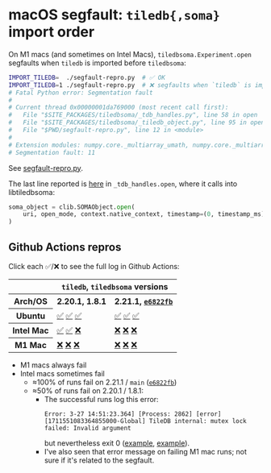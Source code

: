 # macOS segfault: `tiledb{,soma}` import order

On M1 macs (and sometimes on Intel Macs), `tiledbsoma.Experiment.open` segfaults when `tiledb` is imported before `tiledbsoma`:
```bash
IMPORT_TILEDB=  ./segfault-repro.py  # ✅ OK
IMPORT_TILEDB=1 ./segfault-repro.py  # ❌ segfaults when `tiledb` is imported before `tiledbsoma`
# Fatal Python error: Segmentation fault
#
# Current thread 0x00000001da769000 (most recent call first):
#   File "$SITE_PACKAGES/tiledbsoma/_tdb_handles.py", line 58 in open
#   File "$SITE_PACKAGES/tiledbsoma/_tiledb_object.py", line 95 in open
#   File "$PWD/segfault-repro.py", line 12 in <module>
#
# Extension modules: numpy.core._multiarray_umath, numpy.core._multiarray_tests, numpy.linalg._umath_linalg, numpy.fft._pocketfft_internal, numpy.random._common, numpy.random.bit_generator, numpy.random._bounded_integers, numpy.random._mt19937, numpy.random.mtrand, numpy.random._philox, numpy.random._pcg64, numpy.random._sfc64, numpy.random._generator, tiledb.libtiledb, pyarrow.lib, pyarrow._hdfsio, h5py._errors, h5py.defs, h5py._objects, h5py.h5, h5py.utils, h5py.h5t, h5py.h5s, h5py.h5ac, h5py.h5p, h5py.h5r, h5py._proxy, h5py._conv, h5py.h5z, h5py.h5a, h5py.h5d, h5py.h5ds, h5py.h5g, h5py.h5i, h5py.h5f, h5py.h5fd, h5py.h5pl, h5py.h5o, h5py.h5l, h5py._selector, pandas._libs.tslibs.ccalendar, pandas._libs.tslibs.np_datetime, pandas._libs.tslibs.dtypes, pandas._libs.tslibs.base, pandas._libs.tslibs.nattype, pandas._libs.tslibs.timezones, pandas._libs.tslibs.fields, pandas._libs.tslibs.timedeltas, pandas._libs.tslibs.tzconversion, pandas._libs.tslibs.timestamps, pandas._libs.properties, pandas._libs.tslibs.offsets, pandas._libs.tslibs.strptime, pandas._libs.tslibs.parsing, pandas._libs.tslibs.conversion, pandas._libs.tslibs.period, pandas._libs.tslibs.vectorized, pandas._libs.ops_dispatch, pandas._libs.missing, pandas._libs.hashtable, pandas._libs.algos, pandas._libs.interval, pandas._libs.lib, pyarrow._compute, pandas._libs.ops, pandas._libs.hashing, pandas._libs.arrays, pandas._libs.tslib, pandas._libs.sparse, pandas._libs.internals, pandas._libs.indexing, pandas._libs.index, pandas._libs.writers, pandas._libs.join, pandas._libs.window.aggregations, pandas._libs.window.indexers, pandas._libs.reshape, pandas._libs.groupby, pandas._libs.json, pandas._libs.parsers, pandas._libs.testing, scipy._lib._ccallback_c, scipy.sparse._sparsetools, _csparsetools, scipy.sparse._csparsetools, scipy.linalg._fblas, scipy.linalg._flapack, scipy.linalg.cython_lapack, scipy.linalg._cythonized_array_utils, scipy.linalg._solve_toeplitz, scipy.linalg._flinalg, scipy.linalg._decomp_lu_cython, scipy.linalg._matfuncs_sqrtm_triu, scipy.linalg.cython_blas, scipy.linalg._matfuncs_expm, scipy.linalg._decomp_update, scipy.sparse.linalg._dsolve._superlu, scipy.sparse.linalg._eigen.arpack._arpack, scipy.sparse.csgraph._tools, scipy.sparse.csgraph._shortest_path, scipy.sparse.csgraph._traversal, scipy.sparse.csgraph._min_spanning_tree, scipy.sparse.csgraph._flow, scipy.sparse.csgraph._matching, scipy.sparse.csgraph._reordering, numba.core.typeconv._typeconv, numba._helperlib, numba._dynfunc, numba._dispatcher, numba.core.runtime._nrt_python, numba.np.ufunc._internal, numba.experimental.jitclass._box (total: 112)
# Segmentation fault: 11
```

See [segfault-repro.py](segfault-repro.py).

The last line reported is [here][_tdb_handles.py#L58] in `_tdb_handles.open`, where it calls into libtiledbsoma:
```python
soma_object = clib.SOMAObject.open(
    uri, open_mode, context.native_context, timestamp=(0, timestamp_ms)
)
```

## Github Actions repros

Click each ✅/❌ to see the full log in Github Actions:
<table>
  <tr>
    <th></th>
    <th colspan="2">
      <code>tiledb</code>,
      <code>tiledbsoma</code>
      versions
    </th>
  </tr>
  <tr>
    <th>Arch/OS</th>
    <th>2.20.1, 1.8.1</th>
    <th>2.21.1, <a href="https://github.com/single-cell-data/TileDB-SOMA/tree/e6822fb4f0a02256ceb487448bd0d13b073946c8"><code>e6822fb</code></a></th>
  </tr>
    <tr>
        <th>Ubuntu</th>
        <td>
          <a href="https://github.com/ryan-williams/tiledb-scratch/actions/runs/8457612701/job/23169976714">✅</a>
          <a href="https://github.com/ryan-williams/tiledb-scratch/actions/runs/8457612701/job/23170035198">✅</a>
          <a href="https://github.com/ryan-williams/tiledb-scratch/actions/runs/8457612701/job/23170201677">✅</a>
        </td>
        <td>
          <a href="https://github.com/ryan-williams/tiledb-scratch/actions/runs/8457048651/job/23168150126#step:9:20">✅</a>
          <a href="https://github.com/ryan-williams/tiledb-scratch/actions/runs/8457048651/job/23169324907">✅</a>
          <a href="https://github.com/ryan-williams/tiledb-scratch/actions/runs/8457048651/job/23170218569">✅</a>
        </td>
    </tr>
    <tr>
        <th>Intel Mac</th>
        <td>
          <a href="https://github.com/ryan-williams/tiledb-scratch/actions/runs/8457636565/job/23170045934#step:10:20">✅</a>
          <a href="https://github.com/ryan-williams/tiledb-scratch/actions/runs/8457636565/job/23170117058#step:10:15">✅</a>
          <a href="https://github.com/ryan-williams/tiledb-scratch/actions/runs/8457636565/job/23170199274#step:10:21">❌</a>
        </td>
        <td>
          <a href="https://github.com/ryan-williams/tiledb-scratch/actions/runs/8455805326/job/23164146330#step:9:23">❌</a>
          <a href="https://github.com/ryan-williams/tiledb-scratch/actions/runs/8455805326/job/23168162572#step:9:23">❌</a>
          <a href="https://github.com/ryan-williams/tiledb-scratch/actions/runs/8455805326/job/23170224565#step:9:21">❌</a>
        </td>
    </tr>
    <tr>
        <th>M1 Mac</th>
        <td>
          <a href="https://github.com/ryan-williams/tiledb-scratch/actions/runs/8457661549/job/23170125204#step:10:21">❌</a>
          <a href="https://github.com/ryan-williams/tiledb-scratch/actions/runs/8457661549/job/23170153485#step:10:21">❌</a>
          <a href="https://github.com/ryan-williams/tiledb-scratch/actions/runs/8457661549/job/23170208212#step:10:21">❌</a>
        </td>
        <td>
          <a href="https://github.com/ryan-williams/tiledb-scratch/actions/runs/8455811514/job/23164166618#step:9:23">❌</a>
          <a href="https://github.com/ryan-williams/tiledb-scratch/actions/runs/8455811514/job/23168981363#step:9:23">❌</a>
          <a href="https://github.com/ryan-williams/tiledb-scratch/actions/runs/8455811514/job/23170229995#step:9:21">❌</a>
        </td>
    </tr>
</table>

- M1 macs always fail
- Intel macs sometimes fail
  - ≈100% of runs fail on 2.21.1 / `main` ([`e6822fb`])
  - ≈50% of runs fail on 2.20.1 / 1.8.1:
    - The successful runs log this error:
      ```
      Error: 3-27 14:51:23.364] [Process: 2862] [error] [1711551083364855000-Global] TileDB internal: mutex lock failed: Invalid argument
      ```
      but nevertheless exit 0 ([example][intel mac ok error msg 1], [example][intel mac ok error msg 2]).
    - I've also seen that error message on failing M1 mac runs; not sure if it's related to the segfault.


[`e6822fb`]: https://github.com/single-cell-data/TileDB-SOMA/tree/e6822fb4f0a02256ceb487448bd0d13b073946c8
[_tdb_handles.py#L58]: https://github.com/single-cell-data/TileDB-SOMA/blob/1.8.1/apis/python/src/tiledbsoma/_tdb_handles.py#L58
[intel mac ok error msg 1]: https://github.com/ryan-williams/tiledb-scratch/actions/runs/8457636565/job/23170045934#step:10:15
[intel mac ok error msg 2]: https://github.com/ryan-williams/tiledb-scratch/actions/runs/8457636565/job/23170117058#step:10:15
